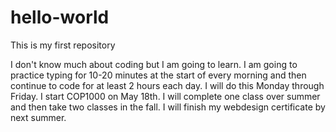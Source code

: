# hello-world
This is my first repository

I don't know much about coding but I am going to learn. I am going to practice typing for 10-20 minutes at the start of every morning and then continue to code for at least 2 hours each day.  I will do this Monday through Friday. I start COP1000 on May 18th. I will complete one class over summer and then take two classes in the fall.  I will finish my webdesign certificate by next summer. 

